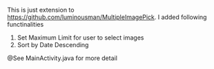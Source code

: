 This is just extension to https://github.com/luminousman/MultipleImagePick. I added following functinalities
1) Set Maximum Limit for user to select images
2) Sort by Date Descending 

@See MainActivity.java for more detail
